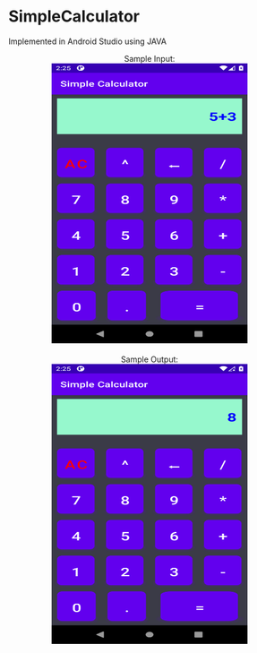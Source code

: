 # SimpleCalculator

<p align = "left"> Implemented in Android Studio using JAVA </p>

 <p align = "center">
  Sample Input: <br>
  <img src="https://github.com/Shreyaaa03/SimpleCalculator/blob/main/sample%20input.png" width="350" height="500" title="Simple Calculator App">
 <br><br>
 Sample Output: <br>
 <img src="https://github.com/Shreyaaa03/SimpleCalculator/blob/main/sample%20output.png" width="350" height="500" title="Simple Calculator App">
 
</p>
